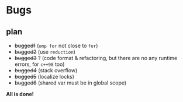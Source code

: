 # Bugs
## plan
* ~~bugged1~~ (`omp for` not close to `for`)
* ~~bugged2~~ (use `reduction`)
* ~~bugged3~~ ? (code format & refactoring, but there are no any runtime errors, for `c++98` too)
* ~~bugged4~~ (stack overflow)
* ~~bugged5~~ (localize locks)
* ~~bugged6~~ (shared var must be in global scope)

**All is done!**